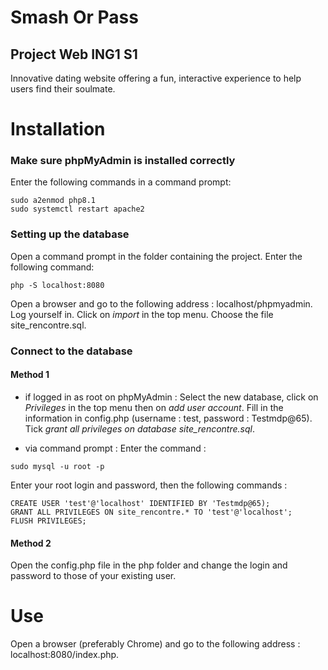 # Smash Or Pass
## Project Web ING1 S1 

Innovative dating website offering a fun, interactive experience to help users find their soulmate.

# Installation 

### Make sure phpMyAdmin is installed correctly 

Enter the following commands in a command prompt: 
```
sudo a2enmod php8.1 
sudo systemctl restart apache2
```

### Setting up the database
Open a command prompt in the folder containing the project. 
Enter the following command: 
```
php -S localhost:8080
```
Open a browser and go to the following address  : localhost/phpmyadmin.
Log yourself in. 
Click on <i>import</i> in the top menu. 
Choose the file site_rencontre.sql. 

### Connect to the database 
#### Method 1 

- if logged in as root on phpMyAdmin :
Select the new database, click on <i>Privileges</i> in the top menu then on <i>add user account</i>.
Fill in the information in config.php (username : test, password : Testmdp@65).
Tick <i>grant all privileges on database site_rencontre.sql</i>. 

- via command prompt :
Enter the command :
```
sudo mysql -u root -p
```
Enter your root login and password, then the following commands :
```
CREATE USER 'test'@'localhost' IDENTIFIED BY 'Testmdp@65);
GRANT ALL PRIVILEGES ON site_rencontre.* TO 'test'@'localhost';
FLUSH PRIVILEGES;
```

#### Method 2
Open the config.php file in the php folder and change the login and password to those of your existing user. 

# Use 
Open a browser (preferably Chrome) and go to the following address : localhost:8080/index.php. 




